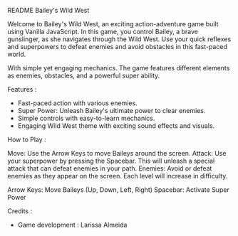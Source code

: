 README
Bailey's Wild West

Welcome to Bailey's Wild West, an exciting action-adventure game built using Vanilla JavaScript. In this game, you control Bailey, a brave gunslinger, as she navigates through the Wild West. Use your quick reflexes and superpowers to defeat enemies and avoid obstacles in this fast-paced world.

With simple yet engaging mechanics. The game features different elements as  enemies, obstacles, and a powerful super ability.

Features :

- Fast-paced action with various enemies.
- Super Power: Unleash Bailey's ultimate power to clear enemies.
- Simple controls with easy-to-learn mechanics.
- Engaging Wild West theme with exciting sound effects and visuals.

How to Play :

Move: Use the Arrow Keys to move Baileys around the screen.
Attack: Use your superpower by pressing the Spacebar. This will unleash a special attack that can defeat enemies in your path.
Enemies: Avoid or defeat enemies as they appear on the screen. Each level will increase in difficulty.

Arrow Keys: Move Baileys (Up, Down, Left, Right)
Spacebar: Activate Super Power

Credits :

- Game development : Larissa Almeida
